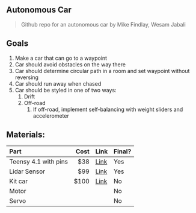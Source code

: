 ## Autonomous Car
> Github repo for an autonomous car by Mike Findlay, Wesam Jabali

## Goals
1. Make a car that can go to a waypoint
2. Car should avoid obstacles on the way there
3. Car should determine circular path in a room and set waypoint without reversing
4. Car should run away when chased
5. Car should be styled in one of two ways:
   1. Drift
   2. Off-road
      1. If off-road, implement self-balancing with weight sliders and accelerometer

## Materials:

| Part | Cost | Link | Final? |
| :------- | --: | :---- | -- |
| Teensy 4.1 with pins | $38| [Link](https://www.amazon.com/gp/product/B088D3FWR7/ref=ppx_yo_dt_b_asin_title_o01_s01?ie=UTF8&psc=1) | Yes
|Lidar Sensor | $99 | [Link](https://www.dfrobot.com/product-1125.html) | Yes
| Kit car | $100 | [Link](https://hobbyking.com/en_us/blaze-dfr-1-10-scale-carbon-fiber-drift-car-with-unpainted-bodyshell-artr-red.html?queryID=63233cf23278ec76bae500aa6dab2e28&objectID=72108&indexName=hbk_live_magento_en_us_products) | No
| Motor | | | No |
| Servo | | | No |




